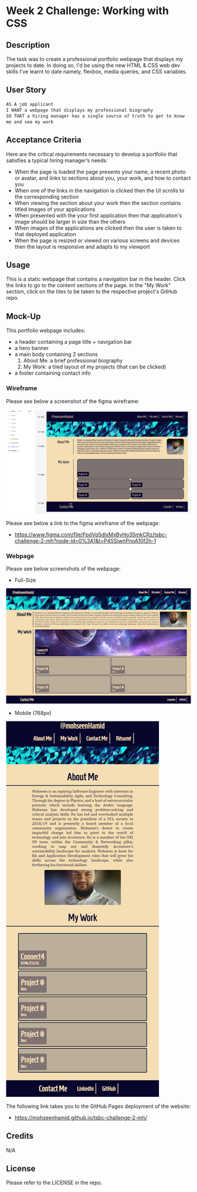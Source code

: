 # Week 2 Challenge: Working with CSS

## Description

The task was to create a professional portfolio webpage that displays my projects to date. In doing so, I'd be using the new HTML & CSS web dev skills I've learnt to date namely, flexbox, media queries, and CSS variables.

## User Story

```
AS A job applicant
I WANT a webpage that displays my professional biography
SO THAT a hiring manager has a single source of truth to get to know me and see my work
```

## Acceptance Criteria

Here are the critical requirements necessary to develop a portfolio that satisfies a typical hiring manager’s needs:

- When the page is loaded the page presents your name, a recent photo or avatar, and links to sections about you, your work, and how to contact you
- When one of the links in the navigation is clicked then the UI scrolls to the corresponding section
- When viewing the section about your work then the section contains titled images of your applications
- When presented with the your first application then that application's image should be larger in size than the others
- When images of the applications are clicked then the user is taken to that deployed application
- When the page is resized or viewed on various screens and devices then the layout is responsive and adapts to my viewport

## Usage

This is a static webpage that contains a navigation bar in the header. Click the links to go to the content sections of the page. In the "My Work" section, click on the tiles to be taken to the respective project's GitHub repo.

## Mock-Up

This portfolio webpage includes:

- a header containing a page title + navigation bar
- a hero banner
- a main body containing 2 sections
  1. About Me: a brief professional biography
  2. My Work: a tiled layout of my projects (that can be clicked)
- a footer containing contact info

### Wireframe
Please see below a screenshot of the figma wireframe:

![figma wireframe](./images/wireframe.png)

Please see below a link to the figma wireframe of the webpage:

- https://www.figma.com/file/FpdVq5dlxMxByHo35mkCRz/tsbc-challenge-2-mh?node-id=0%3A1&t=P4SSiwnPnoA10f2h-1

### Webpage
Please see below screenshots of the webpage:

- Full-Size

![portfolio full-size webpage screenshot](./images/portfolio-screenshot-full.png)

- Mobile (768px)

![portfolio mobile webpage screenshot](./images/portfolio-screenshot-mobile.png)

The following link takes you to the GitHub Pages deployment of the website:

- https://mohseenhamid.github.io/tsbc-challenge-2-mh/

## Credits

N/A

## License

Please refer to the LICENSE in the repo.
